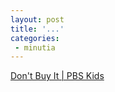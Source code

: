 ```yaml
---
layout: post
title: '...'
categories:
 - minutia
---
```


<a href="http://pbskids.org/dontbuyit/">Don't Buy It | PBS Kids</a>

